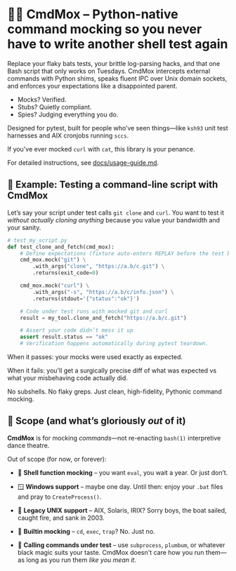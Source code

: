 <!-- markdownlint-disable MD013 -->

# 🕵️‍♀️ CmdMox – Python-native command mocking so you never have to write another shell test again

<!-- markdownlint-enable MD013 -->

Replace your flaky bats tests, your brittle log-parsing hacks, and that one
Bash script that only works on Tuesdays. CmdMox intercepts external commands
with Python shims, speaks fluent IPC over Unix domain sockets, and enforces
your expectations like a disappointed parent.

- Mocks? Verified.
- Stubs? Quietly compliant.
- Spies? Judging everything you do.

Designed for pytest, built for people who’ve seen things—like `ksh93` unit test
harnesses and AIX cronjobs running `sccs`.

If you've ever mocked `curl` with `cat`, this library is your penance.

For detailed instructions, see [docs/usage-guide.md](docs/usage-guide.md).

## 🧪 Example: Testing a command-line script with CmdMox

Let’s say your script under test calls `git clone` and `curl`. You want to test
it *without actually cloning anything* because you value your bandwidth and
your sanity.

```python
# test_my_script.py
def test_clone_and_fetch(cmd_mox):
    # Define expectations (fixture auto-enters REPLAY before the test body)
    cmd_mox.mock("git") \
        .with_args("clone", "https://a.b/c.git") \
        .returns(exit_code=0)

    cmd_mox.mock("curl") \
        .with_args("-s", "https://a.b/c/info.json") \
        .returns(stdout='{"status":"ok"}')

    # Code under test runs with mocked git and curl
    result = my_tool.clone_and_fetch("https://a.b/c.git")

    # Assert your code didn’t mess it up
    assert result.status == "ok"
    # Verification happens automatically during pytest teardown.
```

When it passes: your mocks were used exactly as expected.

When it fails: you'll get a surgically precise diff of what was expected vs
what your misbehaving code actually did.

No subshells. No flaky greps. Just clean, high-fidelity, Pythonic command
mocking.

## 🧯 Scope (and what’s gloriously *out* of it)

**CmdMox** is for mocking *commands*—not re-enacting `bash(1)` interpretive
dance theatre.

Out of scope (for now, or forever):

- 🧞 **Shell function mocking** – you want `eval`, you wait a year. Or just
  don’t.

- 🪟 **Windows support** – maybe one day. Until then: enjoy your `.bat` files
  and pray to `CreateProcess()`.

- 🦕 **Legacy UNIX support** – AIX, Solaris, IRIX? Sorry boys, the boat sailed,
  caught fire, and sank in 2003.

- 🧩 **Builtin mocking** – `cd`, `exec`, `trap`? No. Just no.

- 🧪 **Calling commands under test** – use `subprocess`, `plumbum`, or whatever
  black magic suits your taste. CmdMox doesn't care how you run them—as long as
  you run them *like you mean it*.
